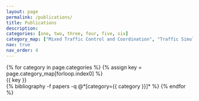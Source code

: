 ```yaml
---
layout: page
permalink: /publications/
title: Publications
description: 
categories: [one, two, three, four, five, six]
category_map: ["Mixed Traffic Control and Coordination", "Traffic Simulation and Reconstruction", "Traffic Prediction, Estimation, and Analysis", "Autonomous Driving, Planning, and Control", "Air Mobility", "Reinforcement Learning Applications"]
nav: true
nav_order: 4
---
```


<div class="publications">
{% for category in page.categories %}
  {% assign key = page.category_map[forloop.index0] %}
  <div class="category">
    <span class="category_div">{{ key }}</span>
  </div>
  {% bibliography -f papers -q @*[category={{ category }}]* %}
{% endfor %}
</div>


